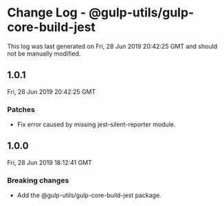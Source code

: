 # Change Log - @gulp-utils/gulp-core-build-jest

This log was last generated on Fri, 28 Jun 2019 20:42:25 GMT and should not be manually modified.

## 1.0.1
Fri, 28 Jun 2019 20:42:25 GMT

### Patches

- Fix error caused by missing jest-silent-reporter module.

## 1.0.0
Fri, 28 Jun 2019 18:12:41 GMT

### Breaking changes

- Add the @gulp-utils/gulp-core-build-jest package.

